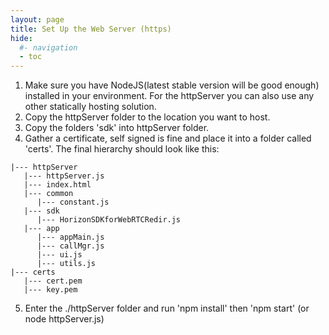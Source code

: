 ```yaml
---
layout: page
title: Set Up the Web Server (https)
hide:
  #- navigation
  - toc
---
```


1. Make sure you have NodeJS(latest stable version will be good enough) installed in your environment. For the httpServer you can also use any other statically hosting solution.
2. Copy the httpServer folder to the location you want to host.
3. Copy the folders 'sdk' into httpServer folder.
4. Gather a certificate, self signed is fine and place it into a folder called 'certs'. The final hierarchy should look like this:
```
|--- httpServer
   |--- httpServer.js
   |--- index.html
   |--- common
      |--- constant.js
   |--- sdk
      |--- HorizonSDKforWebRTCRedir.js
   |--- app
      |--- appMain.js
      |--- callMgr.js
      |--- ui.js
      |--- utils.js
|--- certs
   |--- cert.pem
   |--- key.pem
```
5. Enter the ./httpServer folder and run 'npm install' then 'npm start' (or node httpServer.js)
